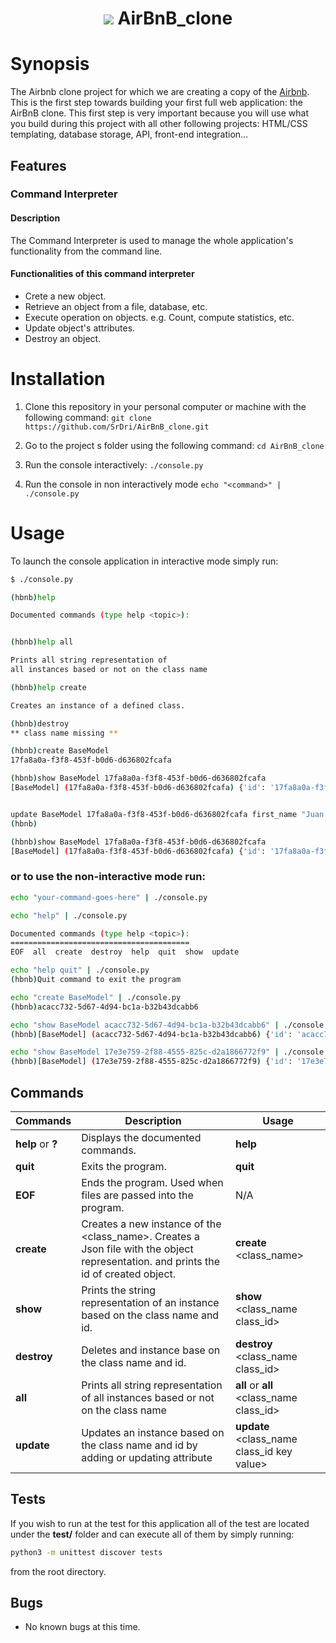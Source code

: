 <h1 align="center">
	<img src="https://www.tabbykatz.com/hbnb.png">
	AirBnB_clone
</h1>

# Synopsis

The Airbnb clone project for which we are creating a copy of the [Airbnb](https://www.airbnb.com/).
This is the first step towards building your first full web application: the AirBnB clone. This first step is very important because you will use what you build during this project with all other following projects: HTML/CSS templating, database storage, API, front-end integration…


## Features

### Command Interpreter

#### Description
The Command Interpreter is used to manage the whole application's functionality from the command line.

#### Functionalities of this command interpreter
+ Crete a new object.
+ Retrieve an object from a file, database, etc.
+ Execute operation on objects. e.g. Count, compute statistics, etc.
+ Update object's attributes.
+ Destroy an object.

# Installation

1.  Clone this repository in your personal computer or machine with the following command:
    `git clone https://github.com/SrDri/AirBnB_clone.git`

2.  Go to the project s folder using the following command:
    `cd AirBnB_clone`

3.  Run the console interactively:
    `./console.py`

4.  Run the console in non interactively mode
    `echo "<command>" | ./console.py`

# Usage

To launch the console application in interactive mode simply run:

```bash
$ ./console.py
```

```bash
(hbnb)help

Documented commands (type help <topic>):


(hbnb)help all

Prints all string representation of
all instances based or not on the class name

(hbnb)help create

Creates an instance of a defined class.

(hbnb)destroy
** class name missing **

(hbnb)create BaseModel
17fa8a0a-f3f8-453f-b0d6-d636802fcafa

(hbnb)show BaseModel 17fa8a0a-f3f8-453f-b0d6-d636802fcafa
[BaseModel] (17fa8a0a-f3f8-453f-b0d6-d636802fcafa) {'id': '17fa8a0a-f3f8-453f-b0d6-d636802fcafa', 'created_at': datetime.datetime(2021, 7, 1, 2, 48, 30, 971047), 'updated_at': datetime.datetime(2021, 7, 1, 2, 48, 30, 971310)}


update BaseModel 17fa8a0a-f3f8-453f-b0d6-d636802fcafa first_name "Juan Carabali"
(hbnb)

(hbnb)show BaseModel 17fa8a0a-f3f8-453f-b0d6-d636802fcafa
[BaseModel] (17fa8a0a-f3f8-453f-b0d6-d636802fcafa) {'id': '17fa8a0a-f3f8-453f-b0d6-d636802fcafa', 'created_at': datetime.datetime(2021, 7, 1, 2, 48, 30, 971047), 'updated_at': datetime.datetime(2021, 7, 1, 2, 48, 30, 971310), 'first_name': 'Juan Carabali'}
```

### or to use the non-interactive mode run:

``` bash
echo "your-command-goes-here" | ./console.py
```

```bash
echo "help" | ./console.py

Documented commands (type help <topic>):
========================================
EOF  all  create  destroy  help  quit  show  update

echo "help quit" | ./console.py
(hbnb)Quit command to exit the program

echo "create BaseModel" | ./console.py
(hbnb)acacc732-5d67-4d94-bc1a-b32b43dcabb6

echo "show BaseModel acacc732-5d67-4d94-bc1a-b32b43dcabb6" | ./console.py
(hbnb)[BaseModel] (acacc732-5d67-4d94-bc1a-b32b43dcabb6) {'id': 'acacc732-5d67-4d94-bc1a-b32b43dcabb6', 'created_at': datetime.datetime(2021, 7, 1, 3, 5, 45, 966638), 'updated_at': datetime.datetime(2021, 7, 1, 3, 5, 45, 967401)}

echo "show BaseModel 17e3e759-2f88-4555-825c-d2a1866772f9" | ./console.py
(hbnb)[BaseModel] (17e3e759-2f88-4555-825c-d2a1866772f9) {'id': '17e3e759-2f88-4555-825c-d2a1866772f9', 'created_at': datetime.datetime(2021, 7, 1, 2, 48, 30, 971047), 'updated_at': datetime.datetime(2021, 7, 1, 2, 48, 30, 971310), 'first_name': 'Juan Carabali'}
```


## Commands

Commands | Description | Usage
-------- | ----------- |-------- |
**help** or **?**| Displays the documented commands. | **help**
**quit**     | Exits the program. | **quit**
**EOF**      | Ends the program. Used when files are passed into the program. | N/A
**create**  | Creates a new instance of the \<class_name\>. Creates a Json file with the object representation. and prints the id of created object. | **create** \<class_name\>
**show**    | Prints the string representation of an instance based on the class name and id. | **show** \<class_name class_id\>
**destroy** | Deletes and instance base on the class name and id. | **destroy** \<class_name class_id\>
**all** | Prints all string representation of all instances based or not on the class name | **all** or **all** \<class_name class_id\>
**update** | Updates an instance based on the class name and id by adding or updating attribute | **update** \<class_name class_id key value\>

## Tests

If you wish to run at the test for this application all of the test are located
under the **test/** folder and can execute all of them by simply running:

``` bash
python3 -m unittest discover tests
```

from the root directory.


## Bugs

+ No known bugs at this time.
